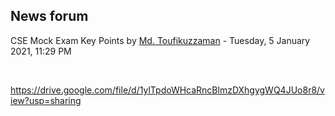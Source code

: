 <h2>News forum</h2><a href="https://moodle.cse.buet.ac.bd/user/view.php?id=1882&course=519"></a>
CSE Mock Exam Key Points
by <a href="https://moodle.cse.buet.ac.bd/user/view.php?id=1882&course=519">Md. Toufikuzzaman</a> - Tuesday, 5 January 2021, 11:29 PM


 

<a href="https://drive.google.com/file/d/1ylTpdoWHcaRncBlmzDXhgygWQ4JUo8r8/view?usp=sharing">https://drive.google.com/file/d/1ylTpdoWHcaRncBlmzDXhgygWQ4JUo8r8/view?usp=sharing</a><br />






